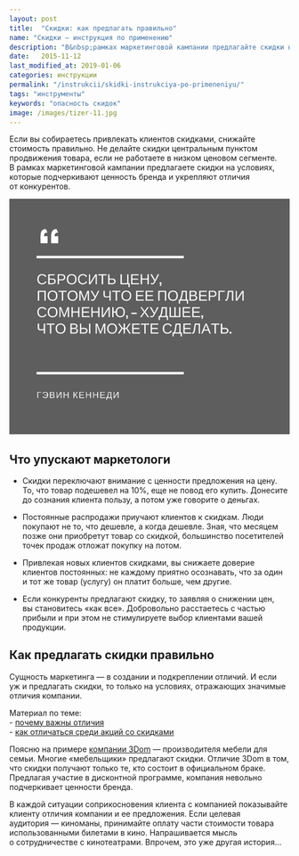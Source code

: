 ```yaml
---
layout: post
title:  "Cкидки: как предлагать правильно"
name: "Скидки — инструкция по применению"
description: "В&nbsp;рамках маркетинговой кампании предлагайте скидки на&nbsp;условиях, которые подчеркивают ценность бренда и&nbsp;укрепляют отличия от&nbsp;конкурентов."
date:   2015-11-12
last_modified_at: 2019-01-06
categories: инструкции
permalink: "/instrukcii/skidki-instrukciya-po-primeneniyu/"
tags: "инструменты"
keywords: "опасность скидок"
image: /images/tizer-11.jpg
---
```


<p>Если вы&nbsp;собираетесь привлекать клиентов скидками, снижайте стоимость правильно. Не&nbsp;делайте скидки центральным пунктом продвижения товара, если не&nbsp;работаете в&nbsp;низком ценовом сегменте. В&nbsp;рамках маркетинговой кампании предлагаете скидки на&nbsp;условиях, которые подчеркивают ценность бренда и&nbsp;укрепляют отличия от&nbsp;конкурентов.</p>

<img src="/images/discount1.jpg" alt="скидки">

<h2>Что упускают маркетологи</h2>
<ul>
	<li>Скидки переключают внимание с&nbsp;ценности предложения на&nbsp;цену. То, что товар подешевел на&nbsp;10%, еще не&nbsp;повод его купить. Донесите до&nbsp;сознания клиента пользу, а&nbsp;потом уже говорите о&nbsp;деньгах.</li>
 </ul>
<ul>
	<li>Постоянные распродажи приучают клиентов к&nbsp;скидкам. Люди покупают не&nbsp;то, что дешевле, а&nbsp;когда дешевле. Зная, что месяцем позже они приобретут товар со&nbsp;скидкой, большинство посетителей точек продаж отложат покупку на&nbsp;потом.</li>
 </ul>
<ul>
	<li>Привлекая новых клиентов скидками, вы&nbsp;снижаете доверие клиентов постоянных: не&nbsp;каждому приятно осознавать, что за&nbsp;один и&nbsp;тот&nbsp;же товар (услугу) он&nbsp;платит больше, чем другие.</li>
 </ul>
<ul>
	<li>Если конкуренты предлагают скидку, то&nbsp;заявляя о&nbsp;снижении цен, вы&nbsp;становитесь «как все». Добровольно расстаетесь с&nbsp;частью прибыли и&nbsp;при этом не&nbsp;стимулируете выбор клиентами вашей продукции.</li>
 </ul>
 <h2>Как предлагать скидки правильно </h2>
<div class="with-side">
<p>Сущность маркетинга — в&nbsp;создании и&nbsp;подкреплении отличий. И&nbsp;если уж&nbsp;и&nbsp;предлагать скидки, то&nbsp;только на&nbsp;условиях, отражающих значимые отличия компании.</p>
<div class="side">
Материал по теме:<br/>
- <a href="/mnenie/2-idei-po-razvitiyu-marketinga/">почему важны отличия</a><br/>
- <a href="/mnenie/akcii-so-skidkami/">как <span>отличаться</span><span> среди</span><span> акций со&nbsp;</span><span>скидками</span></a>

</div>
</div>
<p>Поясню на&nbsp;примере <a href="/opyt/3dom-mebel-dlya-semi/">компании 3Dom</a>&nbsp;— производителя мебели для семьи. Многие «мебельщики» предлагают скидки. Отличие 3Dom в&nbsp;том, что скидки получают только&nbsp;те, кто состоит в&nbsp;официальном браке. Предлагая участие в&nbsp;дисконтной программе, компания невольно подчеркивает ценности бренда.</p>
<p>В&nbsp;каждой ситуации соприкосновения клиента с&nbsp;компанией показывайте клиенту отличия компании и&nbsp;ее&nbsp;предложения. Если целевая аудитория&nbsp;— киноманы, принимайте оплату части стоимости товара использованными билетами в&nbsp;кино. Напрашивается мысль о&nbsp;сотрудничестве с&nbsp;кинотеатрами. Впрочем, это уже другая история...</p>

